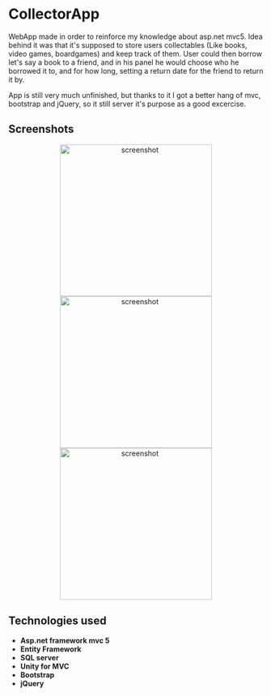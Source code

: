 # CollectorApp
WebApp made in order to reinforce my knowledge about asp.net mvc5. Idea behind it was that it's supposed to store users collectables
(Like books, video games, boardgames) and keep track of them. User could then borrow let's say a book to a friend, and in his panel he 
would choose who he borrowed it to, and for how long, setting a return date for the friend to return it by.

App is still very much unfinished, but thanks to it I got a better hang of mvc, bootstrap and jQuery, so it still server it's purpose as 
a good excercise.

## Screenshots
<p align="center"><img src="https://i.imgur.com/kJhne1L.png" alt="screenshot" width="300"> <img src="https://i.imgur.com/WduAlUr.png" alt="screenshot" width="300"> <img src="https://i.imgur.com/BDpqcAs.png" alt="screenshot" width="300"> </p>

## Technologies used

* **Asp.net framework mvc 5**
* **Entity Framework**
* **SQL server**
* **Unity for MVC**
* **Bootstrap**
* **jQuery**
